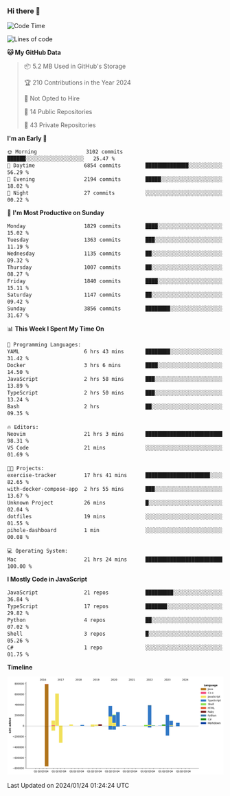 ### Hi there 👋

<!--
**Clumsy-Coder/Clumsy-Coder** is a ✨ _special_ ✨ repository because its `README.md` (this file) appears on your GitHub profile.

Here are some ideas to get you started:

- 🔭 I’m currently working on ...
- 🌱 I’m currently learning ...
- 👯 I’m looking to collaborate on ...
- 🤔 I’m looking for help with ...
- 💬 Ask me about ...
- 📫 How to reach me: ...
- 😄 Pronouns: ...
- ⚡ Fun fact: ...
-->

<!-- anmol098/waka-readme-stats -->
<!--START_SECTION:waka-->
![Code Time](http://img.shields.io/badge/Code%20Time-652%20hrs%206%20mins-blue)

![Lines of code](https://img.shields.io/badge/From%20Hello%20World%20I%27ve%20Written-3.2%20million%20lines%20of%20code-blue)

**🐱 My GitHub Data** 

> 📦 5.2 MB Used in GitHub's Storage 
 > 
> 🏆 210 Contributions in the Year 2024
 > 
> 🚫 Not Opted to Hire
 > 
> 📜 14 Public Repositories 
 > 
> 🔑 43 Private Repositories 
 > 
**I'm an Early 🐤** 

```text
🌞 Morning                3102 commits        ██████░░░░░░░░░░░░░░░░░░░   25.47 % 
🌆 Daytime                6854 commits        ██████████████░░░░░░░░░░░   56.29 % 
🌃 Evening                2194 commits        █████░░░░░░░░░░░░░░░░░░░░   18.02 % 
🌙 Night                  27 commits          ░░░░░░░░░░░░░░░░░░░░░░░░░   00.22 % 
```
📅 **I'm Most Productive on Sunday** 

```text
Monday                   1829 commits        ████░░░░░░░░░░░░░░░░░░░░░   15.02 % 
Tuesday                  1363 commits        ███░░░░░░░░░░░░░░░░░░░░░░   11.19 % 
Wednesday                1135 commits        ██░░░░░░░░░░░░░░░░░░░░░░░   09.32 % 
Thursday                 1007 commits        ██░░░░░░░░░░░░░░░░░░░░░░░   08.27 % 
Friday                   1840 commits        ████░░░░░░░░░░░░░░░░░░░░░   15.11 % 
Saturday                 1147 commits        ██░░░░░░░░░░░░░░░░░░░░░░░   09.42 % 
Sunday                   3856 commits        ████████░░░░░░░░░░░░░░░░░   31.67 % 
```


📊 **This Week I Spent My Time On** 

```text
💬 Programming Languages: 
YAML                     6 hrs 43 mins       ████████░░░░░░░░░░░░░░░░░   31.42 % 
Docker                   3 hrs 6 mins        ████░░░░░░░░░░░░░░░░░░░░░   14.50 % 
JavaScript               2 hrs 58 mins       ███░░░░░░░░░░░░░░░░░░░░░░   13.89 % 
TypeScript               2 hrs 50 mins       ███░░░░░░░░░░░░░░░░░░░░░░   13.24 % 
Bash                     2 hrs               ██░░░░░░░░░░░░░░░░░░░░░░░   09.35 % 

🔥 Editors: 
Neovim                   21 hrs 3 mins       █████████████████████████   98.31 % 
VS Code                  21 mins             ░░░░░░░░░░░░░░░░░░░░░░░░░   01.69 % 

🐱‍💻 Projects: 
exercise-tracker         17 hrs 41 mins      █████████████████████░░░░   82.65 % 
with-docker-compose-app  2 hrs 55 mins       ███░░░░░░░░░░░░░░░░░░░░░░   13.67 % 
Unknown Project          26 mins             █░░░░░░░░░░░░░░░░░░░░░░░░   02.04 % 
dotfiles                 19 mins             ░░░░░░░░░░░░░░░░░░░░░░░░░   01.55 % 
pihole-dashboard         1 min               ░░░░░░░░░░░░░░░░░░░░░░░░░   00.08 % 

💻 Operating System: 
Mac                      21 hrs 24 mins      █████████████████████████   100.00 % 
```

**I Mostly Code in JavaScript** 

```text
JavaScript               21 repos            █████████░░░░░░░░░░░░░░░░   36.84 % 
TypeScript               17 repos            ███████░░░░░░░░░░░░░░░░░░   29.82 % 
Python                   4 repos             ██░░░░░░░░░░░░░░░░░░░░░░░   07.02 % 
Shell                    3 repos             █░░░░░░░░░░░░░░░░░░░░░░░░   05.26 % 
C#                       1 repo              ░░░░░░░░░░░░░░░░░░░░░░░░░   01.75 % 
```



**Timeline**

![Lines of Code chart](https://raw.githubusercontent.com/Clumsy-Coder/Clumsy-Coder/main/assets/bar_graph.png)


 Last Updated on 2024/01/24 01:24:24 UTC
<!--END_SECTION:waka-->
